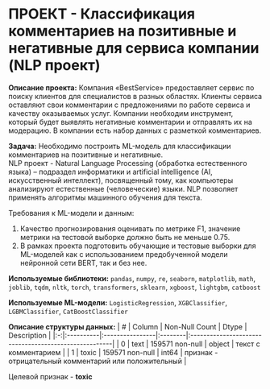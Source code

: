 # ПРОЕКТ - Классификация комментариев на позитивные и негативные для сервиса компании (NLP проект)
**Описание проекта:**
Компания «BestService» предоставляет сервис по поиску клиентов для специалистов в разных областях. Клиенты сервиса оставляют свои комментарии с предложениями по работе сервиса и качеству оказываемых услуг. Компании необходим инструмент, который будет выявлять негативные комментарии и отправлять их на модерацию. В компании есть набор данных с разметкой комментариев.

**Задача:**
Необходимо построить ML-модель для классификации комментариев на позитивные и негативные.<br>
NLP проект - Natural Language Processing (обработка естественного языка) – подраздел информатики и artificial intelligence (AI, искусственный интеллект), посвященный тому, как компьютеры анализируют естественные (человеческие) языки. NLP позволяет применять алгоритмы машинного обучения для текста.

Требования к ML-модели и данным:
1. Качество прогнозирования оценивать по метрике F1, значение метрики на тестовой выборке должно быть не меньше 0.75.
2. В рамках проекта подготовить обучающие и тестовые выборки для ML-моделей как с использованием предобученной модели нейронной сети BERT, так и без нее.

**Используемые библиотеки:**
`pandas`, `numpy`, `re`, `seaborn`, `matplotlib`, `math`, `joblib`, `tqdm`, `nltk`, `torch`, `transformers`, `sklearn`, `xgboost`, `lightgbm`, `catboost`

**Используемые ML-модели:**
`LogisticRegression`, `XGBClassifier`, `LGBMClassifier`, `CatBoostClassifier`

**Описание структуры данных:**
| # |   Column  |  Non-Null Count |  Dtype  | Description                                           |
|:-:|:----------|:----------------|:--------|:------------------------------------------------------|
| 0 |  text     | 159571 non-null | object  | текст с комментарием                                  |
| 1 |  toxic    | 159571 non-null | int64   | признак - отрицательный комментарий или положительный |

Целевой признак - **toxic**
